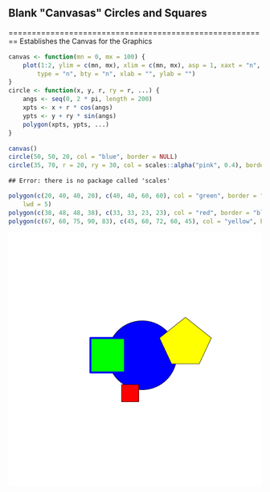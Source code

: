 ## Blank "Canvasas" Circles and Squares
========================================================
Establishes the Canvas for the Graphics 

```r
canvas <- function(mn = 0, mx = 100) {
    plot(1:2, ylim = c(mn, mx), xlim = c(mn, mx), asp = 1, xaxt = "n", yaxt = "n", 
        type = "n", bty = "n", xlab = "", ylab = "")
}
circle <- function(x, y, r, ry = r, ...) {
    angs <- seq(0, 2 * pi, length = 200)
    xpts <- x + r * cos(angs)
    ypts <- y + ry * sin(angs)
    polygon(xpts, ypts, ...)
}
```



```r
canvas()
circle(50, 50, 20, col = "blue", border = NULL)
circle(35, 70, r = 20, ry = 30, col = scales::alpha("pink", 0.4), border = NULL)
```

```
## Error: there is no package called 'scales'
```

```r
polygon(c(20, 40, 40, 20), c(40, 40, 60, 60), col = "green", border = "blue", 
    lwd = 5)
polygon(c(38, 48, 48, 38), c(33, 33, 23, 23), col = "red", border = "black")
polygon(c(67, 60, 75, 90, 83), c(45, 60, 72, 60, 45), col = "yellow", border = NULL)
```

![plot of chunk unnamed-chunk-2](figure/unnamed-chunk-2.png) 

```r

```


